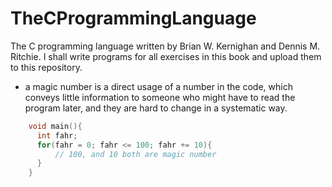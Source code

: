 # TheCProgrammingLanguage
The C programming language written by Brian W. Kernighan and Dennis M. Ritchie.
I shall write programs for all exercises in this book and upload them to this repository.  

- a magic number is a direct usage of a number in the code, which conveys little information to someone who might have to read the program later, and they are hard to change in a systematic way.  
```c  
    void main(){
      int fahr;
      for(fahr = 0; fahr <= 100; fahr += 10){
          // 100, and 10 both are magic number
      }
    }
```
